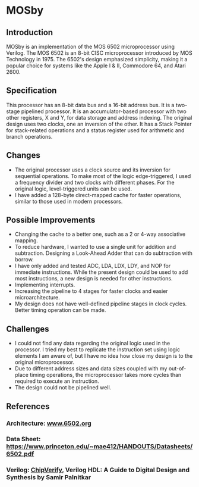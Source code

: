 # MOSby

## Introduction
MOSby is an implementation of the MOS 6502 microprocessor using Verilog. The MOS 6502 is an 8-bit CISC microprocessor introduced by MOS Technology in 1975. The 6502's design emphasized simplicity, making it a popular choice for systems like the Apple I & II, Commodore 64, and Atari 2600.

## Specification
This processor has an 8-bit data bus and a 16-bit address bus. It is a two-stage pipelined processor. It is an accumulator-based processor with two other registers, X and Y, for data storage and address indexing. The original design uses two clocks, one an inversion of the other. It has a Stack Pointer for stack-related operations and a status register used for arithmetic and branch operations.

## Changes
* The original processor uses a clock source and its inversion for sequential operations. To make most of the logic edge-triggered, I used a frequency divider and two clocks with different phases. For the original logic, level-triggered units can be used.
* I have added a 128-byte direct-mapped cache for faster operations, similar to those used in modern processors.

## Possible Improvements
* Changing the cache to a better one, such as a 2 or 4-way associative mapping.
* To reduce hardware, I wanted to use a single unit for addition and subtraction. Designing a Look-Ahead Adder that can do subtraction with borrow.
* I have only added and tested ADC, LDA, LDX, LDY, and NOP for immediate instructions. While the present design could be used to add most instructions, a new design is needed for other instructions.
* Implementing interrupts.
* Increasing the pipeline to 4 stages for faster clocks and easier microarchitecture.
* My design does not have well-defined pipeline stages in clock cycles. Better timing operation can be made.

## Challenges
* I could not find any data regarding the original logic used in the processor. I tried my best to replicate the instruction set using logic elements I am aware of, but I have no idea how close my design is to the original microprocessor.
* Due to different address sizes and data sizes coupled with my out-of-place timing operations, the microprocessor takes more cycles than required to execute an instruction.
* The design could not be pipelined well.


## References
### Architecture: www.6502.org
### Data Sheet: https://www.princeton.edu/~mae412/HANDOUTS/Datasheets/6502.pdf
### Verilog: [ChipVerify](https://www.chipverify.com/), Verilog HDL: A Guide to Digital Design and Synthesis by Samir Palnitkar

